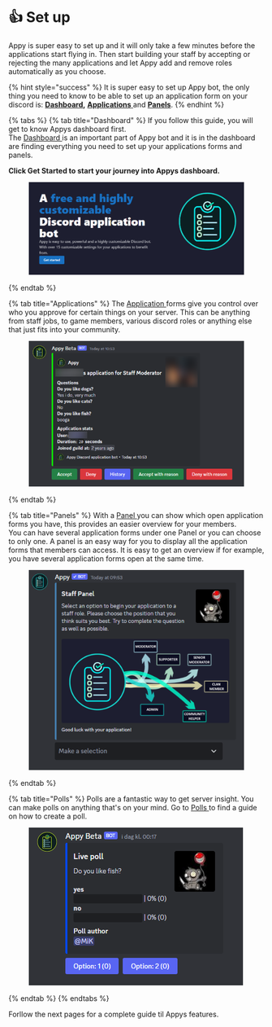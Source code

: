 # 👍 Set up

Appy is super easy to set up and it will only take a few minutes before the applications start flying in. Then start building your staff by accepting or rejecting the many applications and let Appy add and remove roles automatically as you choose.

{% hint style="success" %}
It is super easy to set up Appy bot, the only thing you need to know to be able to set up an application form on your discord is: [**Dashboard**](./#dashboard)**,** [**Applications** ](./#applications)and [**Panels**](./#panels).
{% endhint %}

{% tabs %}
{% tab title="Dashboard" %}
If you follow this guide, you will get to know Appys dashboard first. \
The [Dashboard ](dashboard.md)is an important part of Appy bot and it is in the dashboard are finding everything you need to set up your applications forms and panels.&#x20;

**Click Get Started to start your journey into Appys dashboard.**

<figure><img src="../../.gitbook/assets/Appy start.png" alt=""><figcaption></figcaption></figure>
{% endtab %}

{% tab title="Applications" %}
The [Application ](applications-forms.md)forms give you control over who you approve for certain things on your server. This can be anything from staff jobs, to game members, various discord roles or anything else that just fits into your community.

<figure><img src="../../.gitbook/assets/Application exampel.png" alt=""><figcaption></figcaption></figure>
{% endtab %}

{% tab title="Panels" %}
With a [Panel ](panels.md)you can show which open application forms you have, this provides an easier overview for your members.\
You can have several application forms under one Panel or you can choose to only one. A panel is an easy way for you to display all the application forms that members can access. It is easy to get an overview if for example, you have several application forms open at the same time.

<figure><img src="../../.gitbook/assets/Panel Exampel.png" alt=""><figcaption></figcaption></figure>
{% endtab %}

{% tab title="Polls" %}
Polls are a fantastic way to get server insight. You can make polls on anything that's on your mind. Go to [Polls ](polls.md)to find a guide on how to create a poll.

<figure><img src="../../.gitbook/assets/Poll exampel.png" alt=""><figcaption></figcaption></figure>
{% endtab %}
{% endtabs %}

Forllow the next pages for a complete guide til Appys features.&#x20;
